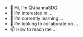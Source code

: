 - 👋 Hi, I’m @JoannaSDG
- 👀 I’m interested in ...
- 🌱 I’m currently learning ...
- 💞️ I’m looking to collaborate on ...
- 📫 How to reach me ...

<!---
JoannaSDG/JoannaSDG is a ✨ special ✨ repository because its `README.md` (this file) appears on your GitHub profile.
You can click the Preview link to take a look at your changes.
--->
